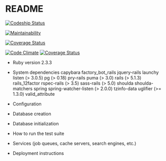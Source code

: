 # README

[ ![Codeship Status](https://app.codeship.com/projects/d9094510-c30c-0135-a25e-12d2621e85fc/status?branch=master)](https://app.codeship.com/projects/260653)

[![Maintainability](https://api.codeclimate.com/v1/badges/0a8a40a7f17928b720be/maintainability)](https://codeclimate.com/github/clb840212/Strength-Application/maintainability)

[![Coverage Status](https://coveralls.io/repos/github/clb840212/Strength-Application/badge.svg?branch=master)](https://coveralls.io/github/clb840212/Strength-Application?branch=master)

[![Code Climate](https://codeclimate.com/github/clb840212/Strength-Application/badges/gpa.svg)](https://codeclimate.com/github/clb840212/Strength-Application)
[![Coverage Status](https://coveralls.io/repos/github/clb840212/Strength-Application/badge.svg?branch=master)](https://coveralls.io/github/clb840212/Strength-Application?branch=master)

* Ruby version 2.3.3

* System dependencies
    capybara
    factory_bot_rails
    jquery-rails
    launchy
    listen (> 3.0.5)
    pg (> 0.18)
    pry-rails
    puma (> 3.0)
    rails (> 5.1.3)
    rails_12factor
    rspec-rails (> 3.5)
    sass-rails (> 5.0)
    shoulda
    shoulda-matchers
    spring
    spring-watcher-listen (> 2.0.0)
    tzinfo-data
    uglifier (>= 1.3.0)
    valid_attribute

* Configuration

* Database creation

* Database initialization

* How to run the test suite

* Services (job queues, cache servers, search engines, etc.)

* Deployment instructions
